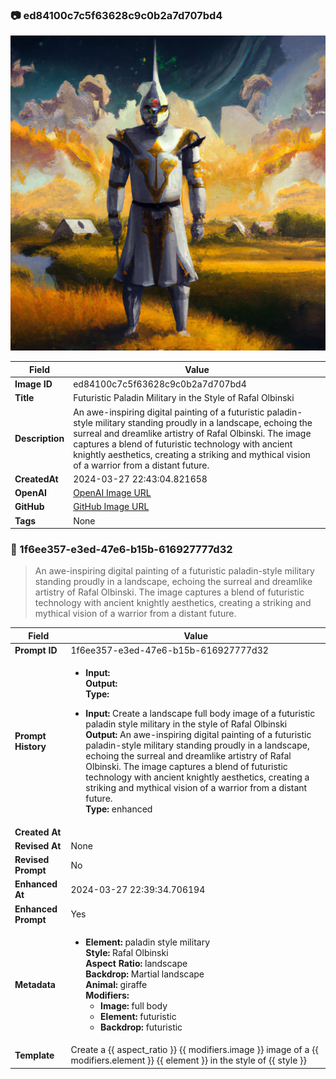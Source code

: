 

### 📷 ed84100c7c5f63628c9c0b2a7d707bd4 

![data.id](./ed84100c7c5f63628c9c0b2a7d707bd4.jpg)

| Field          | Value                                                                                                                     |
|----------------|---------------------------------------------------------------------------------------------------------------------------|
| **Image ID**             | ed84100c7c5f63628c9c0b2a7d707bd4                                                                                                             |
| **Title**           | Futuristic Paladin Military in the Style of Rafal Olbinski                                                                                                       |
| **Description**           | An awe-inspiring digital painting of a futuristic paladin-style military standing proudly in a landscape, echoing the surreal and dreamlike artistry of Rafal Olbinski. The image captures a blend of futuristic technology with ancient knightly aesthetics, creating a striking and mythical vision of a warrior from a distant future.                                                                                                       |
| **CreatedAt**        | 2024-03-27 22:43:04.821658                                                                                                        |
| **OpenAI**         | [OpenAI Image URL](https://oaidalleapiprodscus.blob.core.windows.net/private/org-TZj0gKpq3CiXdXNznVOkBYav/user-t5KW5S6yYiCS0u4yDWasqnEP/img-xwqGpMDzapeflMF1GQm7ysYp.png?st=2024-03-27T21%3A43%3A02Z&se=2024-03-27T23%3A43%3A02Z&sp=r&sv=2021-08-06&sr=b&rscd=inline&rsct=image/png&skoid=6aaadede-4fb3-4698-a8f6-684d7786b067&sktid=a48cca56-e6da-484e-a814-9c849652bcb3&skt=2024-03-27T17%3A43%3A31Z&ske=2024-03-28T17%3A43%3A31Z&sks=b&skv=2021-08-06&sig=hQ4RSjIcFiL1uPCCTimFcON6m0MuHkclSFRBC0fNEdo%3D)                                                                                |
| **GitHub**         | [GitHub Image URL](https://github.com/Caneta-Silva/cyber-tomorrow/blob/main/images/ed84100c7c5f63628c9c0b2a7d707bd4/ed84100c7c5f63628c9c0b2a7d707bd4.jpg)                                                                                |
| **Tags**       | None                                                                                                                   |

### 📜 1f6ee357-e3ed-47e6-b15b-616927777d32

> An awe-inspiring digital painting of a futuristic paladin-style military standing proudly in a landscape, echoing the surreal and dreamlike artistry of Rafal Olbinski. The image captures a blend of futuristic technology with ancient knightly aesthetics, creating a striking and mythical vision of a warrior from a distant future.

| Field          | Value                                                                                                                                                                      |
|----------------|----------------------------------------------------------------------------------------------------------------------------------------------------------------------------|
| **Prompt ID**  | 1f6ee357-e3ed-47e6-b15b-616927777d32                                                                                                                                                            |
| **Prompt History** | <ul><li>**Input:**  <br> **Output:**  <br> **Type:** </li></ul><ul><li>**Input:** Create a landscape full body image of a futuristic paladin style military in the style of Rafal Olbinski <br> **Output:** An awe-inspiring digital painting of a futuristic paladin-style military standing proudly in a landscape, echoing the surreal and dreamlike artistry of Rafal Olbinski. The image captures a blend of futuristic technology with ancient knightly aesthetics, creating a striking and mythical vision of a warrior from a distant future. <br> **Type:** enhanced</li></ul> |
| **Created At** |                                                                                                                                                    |
| **Revised At** | None                                                                                                                                                   |
| **Revised Prompt** | No                                                                                                                                                                      |
| **Enhanced At** | 2024-03-27 22:39:34.706194                                                                                                                                                  |
| **Enhanced Prompt** | Yes                                                                                                                                                                    |
| **Metadata**   | <ul><li>**Element:** paladin style military <br> **Style:** Rafal Olbinski <br> **Aspect Ratio:** landscape <br> **Backdrop:** Martial landscape <br> **Animal:** giraffe <br> **Modifiers:**<ul><li>**Image:** full body</li><li>**Element:** futuristic</li><li>**Backdrop:** futuristic</li></ul></li></ul> |
| **Template**   | Create a {{ aspect_ratio }} {{ modifiers.image }} image of a {{ modifiers.element }} {{ element }} in the style of {{ style }}                                                                                                                                           |


